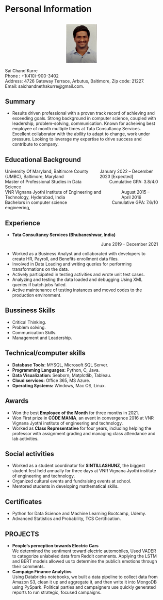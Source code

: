 # Personal Information #
<div style="display: flex; align-items: center;">
  </div>
  <div style="flex: 1;">
    <p align="center">
    <img src="SaiChand.jpg" alt="Sai Chand Kurre" width="100">
    </p>
</div>
  <div style="flex: 1;">
  Sai Chand Kurre<br>
 Phone : +1(410)-900-3402<br>
Address: 4726 Gateway Terrace, Arbutus, Baltimore,  Zip code: 21227. <br>
Email: saichandnethakurre@gmail.com.</div>
  

## Summary ##
- Results driven professional with a proven track record of achieving and exceeding goals. Strong background in computer science, coupled with leadership, problem-solving, communication. Known for acheiving best employee of month multiple times at Tata Consultancy Services. Excellent collaborator with the ability to adapt to change, work under pressure. Looking to leverage my expertise to drive success and contribute to company.

## Educational Background ##
<div style="display: flex;">
  <div text-align: left;">
   University Of Maryland, Baltimore County (UMBC), Baltimore, Maryland 
  </div>
  <div  text-align: right;">
    January 2022 – December 2023 [Expected] 
  </div>
</div>
<div style="display: flex;">
  <div style="flex: 1; text-align: left;">
    Master of Professional Studies in Data Science
  </div>
  <div style="flex: 1; text-align: right;">
     Cumulative GPA: 3.8/4.0
  </div>
</div>
<div style="display: flex;">
  <div text-align: left;">
    VNR Vignana Jyothi Institute of Engineering and Technology, Hyderabad, India 
  </div>
  <div  text-align: right;">
    August 2015 – April 2019 
  </div>
</div>
<div style="display: flex;">
  <div style="flex: 1; text-align: left;">
    Bachelors in computer science engineering,
  </div>
  <div style="flex: 1; text-align: right;">
     Cumulative GPA: 7.6/10
  </div>
</div>

## Experience ##
- **Tata Consultancy Services (Bhubaneshwar, India)**        <p align="right"> June 2019 – December 2021 </p>
-	Worked as a Business Analyst and collaborated with developers to create HR, Payroll, and Benefits enrollment data files. 
-	Involved in Data Loading and writing queries for performing transformations on the data.
-	Actively participated in testing activities and wrote unit test cases.
-	Analyzing and testing the data loaded and debugging Using XML queries if batch jobs failed.
-	Active maintenance of testing instances and moved codes to the production environment.

## Bussiness Skills ##
- Critical Thinking.
- Problem solving.
- Communication Skills.
- Management and Leadership.

## Technical/computer skills ##

-	**Database Tools:** MYSQL, Microsoft SQL Server.
-	**Programming Languages:** Python, C, Java.
-	**Data Visualization:** Seaborn, Matplotlib, Tableau.
-	**Cloud services:** Office 365, MS Azure.
-	**Operating Systems:** Windows, Mac OS, Linux.


## Awards ##
- 	Won the best **Employee of the Month** for three months in 2021.
-	Won First prize in **CODE MANIA**, an event in convergence 2016 at VNR Vignana Jyothi institute of engineering and technology. 
-	Worked as **Class Representative** for four years, including helping the professor with assignment grading and managing class attendance and lab activities.

## Social activities ##
-	Worked as a student coordinator for **SINTILLASHUNZ**, the biggest student fest held annually for three days at VNR Vignana Jyothi institute of engineering and technology.
-	Organized cultural events and fundraising events at school.
-	Mentored students in developing mathematical skills.

## Certificates ##
-	Python for Data Science and Machine Learning Bootcamp, Udemy.
-	Advanced Statistics and Probability, TCS Certification.

## PROJECTS ##
-	**People’s perception towards Electric Cars** <br>
We determined the sentiment toward electric automobiles, Used VADER to categorize unlabeled data from Reddit comments. Applying the LSTM and BERT models allowed us to determine the public’s emotions through their comments.
-	**Campaign Finance Analytics**  <br>
  Using Databricks notebooks, we built a data pipeline to collect data from Amazon S3, clean it up and aggregate it, and then write it into MongoDB using PySpark. Political parties and campaigners use quickly generated reports to run strategic, focused campaigns.
